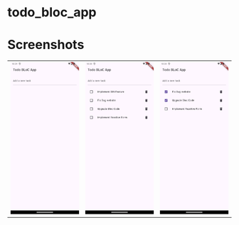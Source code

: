 # todo_bloc_app

# Screenshots

<table>
  <tr>
    <td><img src="Screenshot_20241028_102955.png" alt="Screenshot" width="200"/></td>
    <td><img src="Screenshot_20241028_103050.png" alt="Screenshot" width="200"/></td>
    <td><img src="Screenshot_20241028_103058.png" alt="Screenshot" width="200"/></td>
  </tr>
</table>
